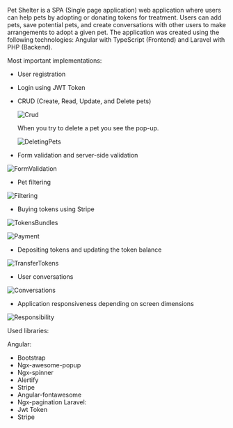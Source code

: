 Pet Shelter is a SPA (Single page application) web application where users can help pets by adopting or donating tokens for treatment. 
Users can add pets, save potential pets, and create conversations with other users to make arrangements to adopt a given pet.
The application was created using the following technologies: Angular with TypeScript (Frontend) and Laravel with PHP (Backend).

Most important implementations:

- User registration
- Login using JWT Token
- CRUD (Create, Read, Update, and Delete pets)
  
  ![Crud](https://github.com/pavrekgames/PetsShelter_Angular_Laravel/assets/105421661/278ea5d4-a68f-40f7-ab79-123a700e8410)

  When you try to delete a pet you see the pop-up.

  ![DeletingPets](https://github.com/pavrekgames/PetsShelter_Angular_Laravel/assets/105421661/08c8113b-23f7-4bec-8470-e0aeada97b20)

- Form validation and server-side validation

![FormValidation](https://github.com/pavrekgames/PetsShelter_Angular_Laravel/assets/105421661/1e0032ab-62c8-4942-aa0f-a153d84259c1)

- Pet filtering

![Filtering](https://github.com/pavrekgames/PetsShelter_Angular_Laravel/assets/105421661/d941c867-0ad3-4340-9292-e20e6d7d4b10)

- Buying tokens using Stripe

![TokensBundles](https://github.com/pavrekgames/PetsShelter_Angular_Laravel/assets/105421661/97cbbbfd-59b8-4eb0-81af-fa33455dfd45)

![Payment](https://github.com/pavrekgames/PetsShelter_Angular_Laravel/assets/105421661/e2029e85-e620-4020-9a08-86fc015f7186)

- Depositing tokens and updating the token balance

![TransferTokens](https://github.com/pavrekgames/PetsShelter_Angular_Laravel/assets/105421661/db9fc283-6ab6-42d6-93da-3809ba7fec18)

- User conversations

![Conversations](https://github.com/pavrekgames/PetsShelter_Angular_Laravel/assets/105421661/d6697c62-aefa-4bc9-9e06-0fc015e6a5c1)

- Application responsiveness depending on screen dimensions

![Responsibility](https://github.com/pavrekgames/PetsShelter_Angular_Laravel/assets/105421661/e377874e-09ab-49d0-af6d-1b04d5a9195b)

Used libraries:

Angular:
- Bootstrap
- Ngx-awesome-popup
- Ngx-spinner
- Alertify
- Stripe
- Angular-fontawesome
- Ngx-pagination
Laravel:
- Jwt Token
- Stripe

